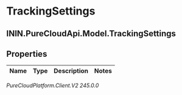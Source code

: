 # TrackingSettings

## ININ.PureCloudApi.Model.TrackingSettings

## Properties

|Name | Type | Description | Notes|
|------------ | ------------- | ------------- | -------------|



_PureCloudPlatform.Client.V2 245.0.0_
